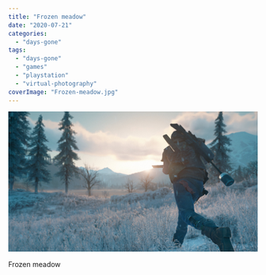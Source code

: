 ```yaml
---
title: "Frozen meadow"
date: "2020-07-21"
categories: 
  - "days-gone"
tags: 
  - "days-gone"
  - "games"
  - "playstation"
  - "virtual-photography"
coverImage: "Frozen-meadow.jpg"
---
```


[![](images/Frozen-meadow.jpg)](https://davidpeach.co.uk/wp-content/uploads/2023/05/Frozen-meadow.jpg)

Frozen meadow
